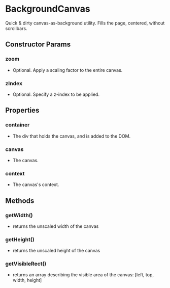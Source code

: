 # BackgroundCanvas

Quick & dirty canvas-as-background utility. Fills the page, centered, without scrollbars.

## Constructor Params
### zoom
- Optional. Apply a scaling factor to the entire canvas.

### zIndex
- Optional. Specify a z-index to be applied.

## Properties
### container
- The div that holds the canvas, and is added to the DOM.

### canvas
- The canvas.

### context
- The canvas's context.

## Methods
### getWidth()
- returns the unscaled width of the canvas

### getHeight()
- returns the unscaled height of the canvas

### getVisibleRect()
- returns an array describing the visible area of the canvas: [left, top, width, height]
